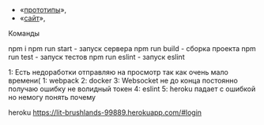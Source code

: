 - «[прототипы](https://www.figma.com/file/HjDvRLc8AomHvgEOU9Jv28/chat_abartsev?node-id=5%3A22)»,
- «[сайт](https://cocky-lumiere-067fff.netlify.app)»,

Команды

npm i
npm run start - запуск сервера
npm run build - сборка проекта
npm run test - запуск тестов
npm run eslint - запуск eslint

1: Есть недоработки отправляю на просмотр так как очень мало времени(
  1: webpack
  2: docker
  3: Websocket не до конца постоянно получаю ошибку не волидный токен
  4: eslint
  5: heroku падает с ошибкой но немогу понять почему


heroku https://lit-brushlands-99889.herokuapp.com/#login
